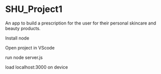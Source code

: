 # SHU_Project1

An app to build a prescription for the user for their personal skincare and beauty products.

Install node

Open project in VScode

run node server.js

load localhost:3000 on device

